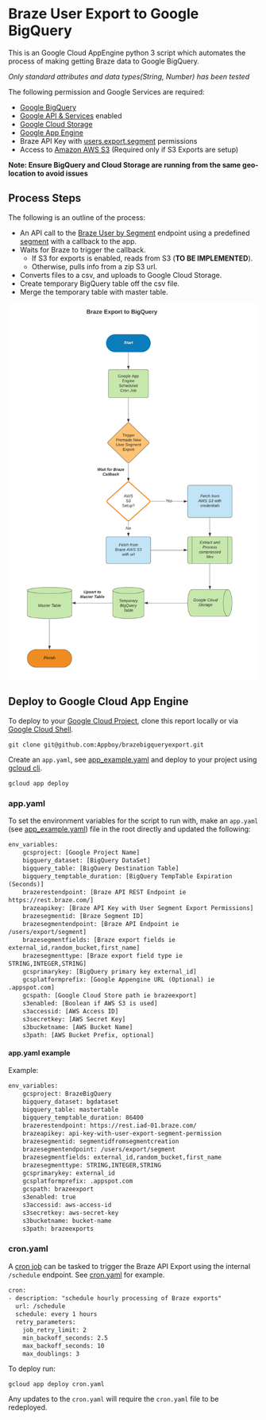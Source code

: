 # Braze User Export to Google BigQuery
This is an Google Cloud AppEngine python 3 script which automates the process of making getting Braze data to Google BigQuery.

_Only standard attributes and data types(String, Number) has been tested_

The following permission and Google Services are required:
* [Google BigQuery](https://console.cloud.google.com/bigquery)
* [Google API & Services](https://console.cloud.google.com/apis/dashboard) enabled
* [Google Cloud Storage](https://console.cloud.google.com/storage/)
* [Google App Engine](https://console.cloud.google.com/appengine)
* Braze API Key with [users.export.segment](https://www.braze.com/docs/api/endpoints/export/user_data/post_users_segment/) permissions
* Access to [Amazon AWS S3](https://console.aws.amazon.com/console/) (Required only if S3 Exports are setup)

**Note: Ensure BigQuery and Cloud Storage are running from the same geo-location to avoid issues**

## Process Steps
The following is an outline of the process:
* An API call to the [Braze User by Segment](https://www.braze.com/docs/api/endpoints/export/user_data/post_users_segment/) endpoint using a predefined [segment](https://www.braze.com/docs/user_guide/engagement_tools/segments/creating_a_segment/) with a callback to the app.
* Waits for Braze to trigger the callback.
	* If S3 for exports is enabled, reads from S3 (**TO BE IMPLEMENTED**).
	* Otherwise, pulls info from a zip S3 url.
* Converts files to a csv, and uploads to Google Cloud Storage.
* Create temporary BigQuery table off the csv file.
* Merge the temporary table with master table.

![BrazeBigQueryProcess](/img/BrazeBigQuery.png)

## Deploy to Google Cloud App Engine
To deploy to your [Google Cloud Project](https://cloud.google.com/sdk/gcloud/reference/app/deploy), clone this report locally or via [Google Cloud Shell](https://ssh.cloud.google.com/cloudshell/editor).

```
git clone git@github.com:Appboy/brazebigqueryexport.git
```

Create an `app.yaml`, see [app_example.yaml](/app_example.yaml) and deploy to your project using [gcloud cli](https://cloud.google.com/sdk/gcloud).
```
gcloud app deploy
```

### app.yaml
To set the environment variables for the script to run with, make an `app.yaml` (see [app_example.yaml](/app_example.yaml)) file in the root directly and updated the following:

```
env_variables:
	gcsproject: [Google Project Name]
	bigquery_dataset: [BigQuery DataSet]
	bigquery_table: [BigQuery Destination Table]
	bigquery_temptable_duration: [BigQuery TempTable Expiration (Seconds)]
	brazerestendpoint: [Braze API REST Endpoint ie https://rest.braze.com/]
	brazeapikey: [Braze API Key with User Segment Export Permissions]
	brazesegmentid: [Braze Segment ID]
	brazesegmentendpoint: [Braze API Endpoint ie /users/export/segment]
	brazesegmentfields: [Braze export fields ie external_id,random_bucket,first_name]
	brazesegmenttype: [Braze export field type ie STRING,INTEGER,STRING]
	gcsprimarykey: [BigQuery primary key external_id]
	gcsplatformprefix: [Google Appengine URL (Optional) ie .appspot.com]
	gcspath: [Google Cloud Store path ie brazeexport]
	s3enabled: [Boolean if AWS S3 is used]
	s3accessid: [AWS Access ID]
	s3secretkey: [AWS Secret Key]
	s3bucketname: [AWS Bucket Name]
	s3path: [AWS Bucket Prefix, optional]
```

#### app.yaml example
Example:
```
env_variables:
	gcsproject: BrazeBigQuery
	bigquery_dataset: bgdataset
	bigquery_table: mastertable
	bigquery_temptable_duration: 86400
	brazerestendpoint: https://rest.iad-01.braze.com/
	brazeapikey: api-key-with-user-export-segment-permission
	brazesegmentid: segmentidfromsegmentcreation
	brazesegmentendpoint: /users/export/segment
	brazesegmentfields: external_id,random_bucket,first_name
	brazesegmenttype: STRING,INTEGER,STRING
	gcsprimarykey: external_id
	gcsplatformprefix: .appspot.com
	gcspath: brazeexport
	s3enabled: true
	s3accessid: aws-access-id
	s3secretkey: aws-secret-key
	s3bucketname: bucket-name
	s3path: brazeexports
```

### cron.yaml
A [cron job](https://cloud.google.com/appengine/docs/flexible/python/scheduling-jobs-with-cron-yaml) can be tasked to trigger the Braze API Export using the internal `/schedule` endpoint. See [cron.yaml](/cron.yaml) for example.
```
cron:
- description: "schedule hourly processing of Braze exports"
  url: /schedule
  schedule: every 1 hours
  retry_parameters:
    job_retry_limit: 2
    min_backoff_seconds: 2.5
    max_backoff_seconds: 10
    max_doublings: 3
```

To deploy run:
```
gcloud app deploy cron.yaml
```

Any updates to the `cron.yaml` will require the `cron.yaml` file to be redeployed.

